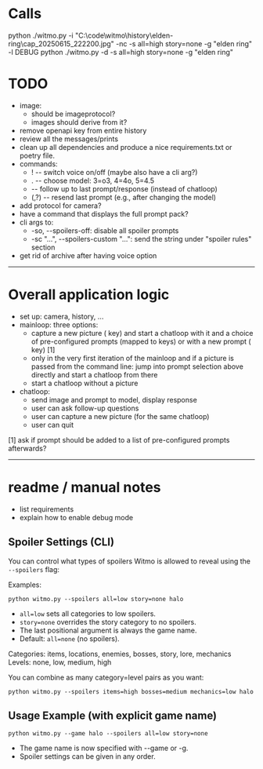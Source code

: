 # Calls

python ./witmo.py -i "C:\code\witmo\history\elden-ring\cap_20250615_222200.jpg" -nc -s all=high story=none -g "elden ring" -l DEBUG
python ./witmo.py -d -s all=high story=none -g "elden ring"


# TODO

- image:
  - should be imageprotocol?
  - images should derive from it?
- remove openapi key from entire history
- review all the messages/prints
- clean up all dependencies and produce a nice requirements.txt or poetry file.
- commands:
  - ! -- switch voice on/off (maybe also have a cli arg?)
  - . -- choose model: 3=o3, 4=4o, 5=4.5
  - <backspace> -- follow up to last prompt/response (instead of chatloop)
  - <tbd> (,?) -- resend last prompt (e.g., after changing the model)
- add protocol for camera?
- have a command that displays the full prompt pack?
- cli args to:
  - -so, --spoilers-off: disable all spoiler prompts
  - -sc "...", --spoilers-custom "...": send the string under "spoiler rules" section
- get rid of archive after having voice option

-------------------

# Overall application logic

- set up: camera, history, ...
- mainloop: three options:
  - capture a new picture (<space> key) and start a chatloop with it and a choice of
    pre-configured prompts (mapped to keys) or with a new prompt (<enter> key) [1]
  - only in the very first iteration of the mainloop and if a picture is passed from the
    command line: jump into prompt selection above directly and start a chatloop from
    there
  - start a chatloop without a picture
- chatloop:
  - send image and prompt to model, display response
  - user can ask follow-up questions
  - user can capture a new picture (for the same chatloop)
  - user can quit

[1] ask if prompt should be added to a list of pre-configured prompts afterwards?


-----------------------------------

# readme / manual notes

- list requirements
- explain how to enable debug mode

## Spoiler Settings (CLI)

You can control what types of spoilers Witmo is allowed to reveal using the `--spoilers` flag:

Examples:

    python witmo.py --spoilers all=low story=none halo

- `all=low` sets all categories to low spoilers.
- `story=none` overrides the story category to no spoilers.
- The last positional argument is always the game name.
- Default: `all=none` (no spoilers).

Categories: items, locations, enemies, bosses, story, lore, mechanics
Levels: none, low, medium, high

You can combine as many category=level pairs as you want:

    python witmo.py --spoilers items=high bosses=medium mechanics=low halo

## Usage Example (with explicit game name)

    python witmo.py --game halo --spoilers all=low story=none

- The game name is now specified with --game or -g.
- Spoiler settings can be given in any order.


